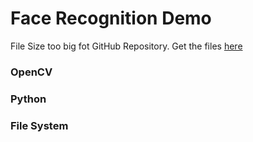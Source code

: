 # Face Recognition Demo

 File Size too big fot GitHub Repository. 
 Get the files [here](https://drive.google.com/open?id=1-Y49yYmV__A1aa9rz6BXobDGJGTSIWe6)

### OpenCV
### Python
### File System
